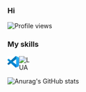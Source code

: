 ### Hi

![Profile views](https://gpvc.arturio.dev/JoshuaSL)  

### My skills

<img align="left" width = "26px" alt = "Visual studio code" src = "https://raw.githubusercontent.com/github/explore/80688e429a7d4ef2fca1e82350fe8e3517d3494d/topics/visual-studio-code/visual-studio-code.png">
<img align="left" width = "26px" alt = "LUA" src = "https://static.wikia.nocookie.net/cso/images/0/0f/Lua-logo-nolabel.svg.png/revision/latest?cb=20181201144608">

<br></br>

![Anurag's GitHub stats](https://github-readme-stats.vercel.app/api?username=JoshuaSL&theme=react&show_icons=true)



